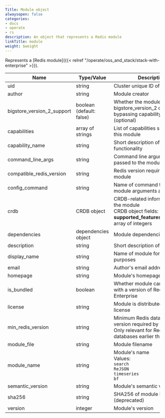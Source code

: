 ```yaml
---
Title: Module object
alwaysopen: false
categories:
- docs
- operate
- rs
description: An object that represents a Redis module
linkTitle: module
weight: $weight
---
```


Represents a [Redis module]({{< relref "/operate/oss_and_stack/stack-with-enterprise" >}}).

| Name | Type/Value | Description |
|------|------------|-------------|
| uid | string | Cluster unique ID of module |
| author | string | Module creator |
| bigstore_version_2_support | boolean (default: false) | Whether the module supports bigstore_version_2 capability, bypassing capability validation (optional) |
| capabilities | array of strings | List of capabilities supported by this module |
| capability_name | string | Short description of module functionality |
| command_line_args | string | Command line arguments passed to the module |
| compatible_redis_version | string | Redis version required by this module |
| config_command | string | Name of command to configure module arguments at runtime |
| crdb | CRDB object | CRDB-related information about the module<br />CRDB object fields:<br />**supported_featureset_versions**: array of integers |
| dependencies | dependencies object | Module dependencies |
| description | string | Short description of the module |
| display_name | string | Name of module for display purposes |
| email | string | Author's email address |
| homepage | string | Module's homepage |
| is_bundled | boolean | Whether module came bundled with a version of Redis Enterprise |
| license | string | Module is distributed under this license |
| min_redis_version | string | Minimum Redis database version required by this module. Only relevant for Redis databases earlier than v7.4. |
| module_file | string | Module filename |
| module_name | string | Module's name<br />Values:<br />`search`<br />`ReJSON`<br />`timeseries`<br />`bf` |
| semantic_version | string | Module's semantic version |
| sha256 | string | SHA256 of module binary (deprecated) |
| version | integer | Module's version |
